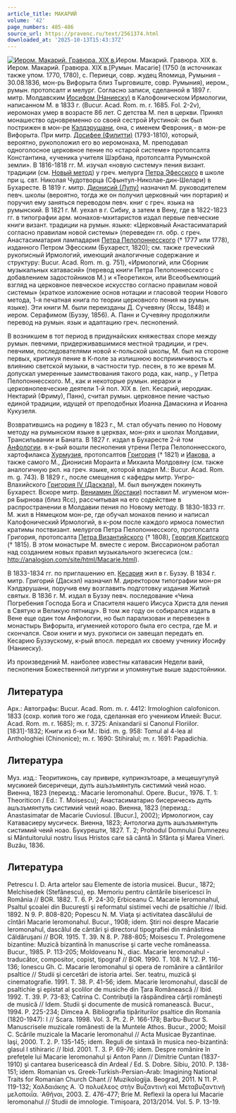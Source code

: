 ```yaml
---
article_title: МАКАРИЙ
volume: '42'
page_numbers: 485-486
source_url: https://pravenc.ru/text/2561374.html
downloaded_at: '2025-10-13T15:43:37Z'
---
```


[![Иером. Макарий. Гравюра. XIX в.](https://pravenc.ru/data/2020/06/21/1236347865/i200.jpg "Кликните для увеличения картинки")](https://pravenc.ru/data/2020/06/21/1236347865/i400.jpg)Иером. Макарий. Гравюра. XIX в.  
Иером. Макарий. Гравюра. XIX в.[Румын. Macarie] (1750 (в источниках также упом. 1770, 1780), с. Периеци, совр. жудец Яломица, Румыния - 30.08.1836, мон-рь Вифорыта близ Тырговиште, совр. Румыния), иером., румын. протопсалт и мелург. Согласно записи, сделанной в 1897 г. митр. Молдавским [Иосифом (Наниеску)](<https://pravenc.ru/text/Иосифом (Наниеску).html>) в Калофоническом Ирмологии, написанном М. в 1833 г. (Bucur. Acad. Rom. m. r. 1685. Fol. 2-2v), иеромонах умер в возрасте 86 лет. С детства М. пел в церкви. Принял монашество одновременно со своей сестрой Иустиной: он был пострижен в мон-ре [Кэлдэрушани](https://pravenc.ru/text/Кэлдэрушани.html), она, с именем Феврония,- в мон-ре Вифорыта. При митр. [Досифее (Филитти)](<https://pravenc.ru/text/Досифее (Филитти).html>) (1793-1810), который, вероятно, рукоположил его во иеромонаха, М. преподавал одноголосное церковное пение по «старой системе» протопсалта Константина, «ученика учителя Шэрбана, протопсалта Румынской земли». В 1816-1818 гг. М. изучал «новую систему» пения визант. традиции (см. [Новый метод](<https://pravenc.ru/text/Новый метод.html>)) у греч. мелурга [Петра Эфесского](<https://pravenc.ru/text/Петра Эфесского.html>) в школе при ц. свт. Николая Чудотворца (Сфынтул-Николае-дин-Шелари) в Бухаресте. В 1819 г. митр. [Дионисий (Лупу)](<https://pravenc.ru/text/Дионисий (Лупу).html>) назначил М. руководителем певч. школы (вероятно, тогда же он получил церковный чин портария) и поручил ему заняться переводом певч. книг с греч. языка на румынский. В 1821 г. М. уехал в г. Сибиу, а затем в Вену, где в 1822-1823 гг. в типографии арм. монахов-мхитаристов издал первые певческие книги визант. традиции на румын. языке: «Церковный Анастасиматарий согласно правилам новой системы» (переведен гл. обр. с греч. Анастасиматария лампадария [Петра Пелопоннесского](<https://pravenc.ru/text/Петр Пелопоннесский.html>) († 1777 или 1778), изданного Петром Эфесским (Бухарест, 1820); см. также греческий рукописный Ирмологий, имеющий аналогичные содержание и структуру: Bucur. Acad. Rom. m. g. 751), «Ирмологий, или Сборник музыкальных катавасий» (перевод книги Петра Пелопоннесского с добавлением задостойников М.) и «Теоретикон, или Всеобъемлющий взгляд на церковное певческое искусство согласно правилам новой системы» (краткое изложение основ нотации и гласовой теории Нового метода, 1-я печатная книга по теории церковного пения на румын. языке). Эти книги М. были переизданы Д. Сучевяну (Яссы, 1848) и иером. Серафимом (Бузэу, 1856). А. Панн и Сучевяну продолжили перевод на румын. язык и адаптацию греч. песнопений.

В возникшем в тот период в придунайских княжествах споре между румын. певчими, придерживавшимися местной традиции, и греч. певчими, последователями новой к-польской школы, М. был на стороне первых, критикуя пение в К-поле за излишнюю восприимчивость к влиянию светской музыки, в частности тур. песен, в то же время М. допускал умеренные заимствования такого рода, как, напр., у Петра Пелопоннесского. М., как и некоторые румын. иерархи и церковнопевческие деятели 1-й пол. XIX в. (еп. Кесарий, иеродиак. Нектарий (Фриму), Панн), считал румын. церковное пение частью единой традиции, идущей от преподобных Иоанна Дамаскина и Иоанна Кукузеля.

Возвратившись на родину в 1823 г., М. стал обучать пению по Новому методу на румынском языке в церквах, мон-рях и школах Молдавии, Трансильвании и Баната. В 1827 г. издал в Бухаресте 2-й том [Анфологии](https://pravenc.ru/text/Анфологии.html). в к-рый вошли песнопения утрени Петра Пелопоннесского, хартофилакса [Хурмузия](https://pravenc.ru/text/Хурмузия.html), протопсалтов [Григория](https://pravenc.ru/text/Григорий.html) († 1821) и [Иакова](https://pravenc.ru/text/Иаков.html), а также самого М., Дионисия Мораита и Михаила Молдовяну (см. также аналогичную ркп. на греч. языке, которой владел М.: Bucur. Acad. Rom. m. g. 743). В 1829 г., после смещения с кафедры митр. Унгро-Влахийского [Григория IV (Даскэла)](<https://pravenc.ru/text/Григория IV (Даскэла).html>), М. был вынужден покинуть Бухарест. Вскоре митр. [Вениамин (Костаки)](<https://pravenc.ru/text/Вениамин (Костаки).html>) поставил М. игуменом мон-ря Бырнова (близ Ясс), рассчитывая на его содействие в распространении в Молдавии пения по Новому методу. В 1830-1833 гг. М. жил в Нямецком мон-ре, где обучал монахов пению и написал Калофонический Ирмологий, в к-ром после каждого ирмоса поместил кратимы поствизант. мелургов Петра Пелопоннесского, протопсалта Григория, протопсалта [Петра Византийского](<https://pravenc.ru/text/Петра Византийского.html>) († 1808), [Георгия Критского](<https://pravenc.ru/text/Георгия Критского.html>) († 1815). В этом монастыре М. вместе с иером. Виссарионом работал над созданием новых правил музыкального экзегесиса (см.: http://analogion.com/site/html/Macarie.html).

В 1833-1834 гг. по приглашению еп. [Кесария](https://pravenc.ru/text/Кесария.html) жил в г. Бузэу. В 1834 г. митр. Григорий (Даскэл) назначил М. директором типографии мон-ря Кэлдэрушани, поручив ему возглавить подготовку издания Житий святых. В 1836 г. М. издал в Бузэу певч. последование «Чина Погребения Господа Бога и Спасителя нашего Иисуса Христа для пения в Святую и Великую пятницу». В том же году он собирался издать в Вене еще один том Анфологии, но был парализован и перевезен в монастырь Вифорыта, игуменией которого была его сестра, где М. и скончался. Свои книги и муз. рукописи он завещал передать еп. Кесарию Бузэускому, к-рый впосл. передал их своему ученику Иосифу (Наниеску).

Из произведений М. наиболее известны катавасия Недели ваий, песнопения Божественной литургии и упомянутые выше задостойники.

## Литература

Арх.: Автографы: Bucur. Acad. Rom. m. r. 4412: Irmologhion calofonicon. 1833 (сохр. копия того же года, сделанная его учеником Илией: Bucur. Acad. Rom. m. r. 1685); m. r. 3725: Anixandarii si Canonul Floriilor. [1831]-1832; Книги из б-ки М.: Ibid. m. g. 958: Tomul al 4-lea al Anthologhiei (Chinonice); m. r. 1690: Stihiralul; m. r. 1691: Papadichia.

## Литература

Муз. изд.: Теоритиконь, сау привире, купринзътоаре, а мещешугулуй мусикией бисеричещи, дупъ ашъзъмянтуль систимий чеий ноао. Виенна, 1823 (переизд.: Macarie Ieromonahul. Opere. Bucur., 1976. T. 1: Theoriticon / Ed.: T. Moisescu); Анастасиматарио бисерическь дупъ ашъзъмянтуль систимий чеий ноао. Виенна, 1823 (переизд.: Anastasimatar de Macarie Cuviosul. [Bucur.], 2002); Ирмологион, сау Катавасиеру мусическ. Виенна, 1823; Антологиа дупъ ашъзъмянтуль систимий чеий ноао. Букурешти, 1827. T. 2; Prohodul Domnului Dumnezeu si Mântuitorului nostru Iisus Hristos care să cântă în Sfânta şi Marea Vineri. Buzău, 1836.

## Литература

Petrescu I. D. Arta artelor sau Elemente de istoria musicei. Bucur., 1872; Melchisedek (Stefânescu), ep. Memoriu pentru cântările bisericesci în România // BOR. 1882. T. 6. P. 24-30; Erbiceanu C. Macarie Ieromonahul, Psaltul şcoalei din Bucureşti şi reformatul sistimei vechi de psaltichie // Ibid. 1892. N 9. P. 808-820; Popescu N. M. Viaţa şi activitatea dascălului de cîntări Macarie Ieromonahul. Bucur., 1908; idem. Ştiri noi despre Macarie Ieromonahul, dascălul de cântări şi directorul tipografiei din mânăstirea Căldăruşani // BOR. 1915. T. 39. N 8. P. 788-805; Moisescu T. Prolegomene bizantine: Muzică bizantină în manuscrise şi carte veche româneassa. Bucur., 1985. P. 113-205; Moldoveanu N., diac. Macarie Ieromonahul - traducător, compositor, copist, tipograf // BOR. 1990. T. 108. N 1/2. P. 116-136; Ionescu Gh. C. Macarie Ieromonahul şi opera de românire a cântărilor psaltice // Studii şi cercetări de istoria artei. Ser. teatru, muzică şi cinematografie. 1991. T. 38. P. 41-56; idem. Macarie Ieromonahul, dascăl de psaltichie şi epistat al şcolilor de musiche din Ţara Românească // Ibid. 1992. T. 39. P. 73-83; Catrina C. Contribuţii la răspândirea cărţii româneşti de musică // Idem. Studii şi documente de musică romanească. Bucur., 1994. P. 225-234; Dimcea A. Bibliografia tipăriturilor psaltice din Romania (1820-1947): I // Scara. 1998. Vol. 3. Pt. 2. P. 166-178; Barbu-Bucur S. Manuscrisele muzicale românesti de la Muntele Athos. Bucur., 2000; Moisil C. Scările muzicale la Macarie Ieromonahul // Acta Musicae Byzantinae. Iaşi, 2000. T. 2. P. 135-145; idem. Reguli de sintaxă în musica neo-bizantină: glasul I stihiraric // Ibid. 2001. T. 3. P. 69-76; idem. Despre românire în prefeţele lui Macarie Ieromonahul şi Anton Pann // Dimitrie Cuntan (1837-1910) şi cantarea busericească din Ardeal / Ed. S. Dobre. Sibiu, 2010. P. 138-151; idem. Romanian vs. Greek-Turkish-Persian-Arab: Imagining National Traits for Romanian Church Chant // Muzikologija. Beograd, 2011. N 11. P. 119-132; Χαλδαιάκης Α. ῾Ο πολυέλεος στὴν Βυζαντινὴ καὶ Μεταβυζαντινὴ μελοποιΐα. ᾿Αθῆναι, 2003. Σ. 476-477; Brie M. Reflexii la opera lui Macarie Ieromonahul // Studii de imnologie. Timişoara, 2013/2014. Vol. 5. P. 13-19.
